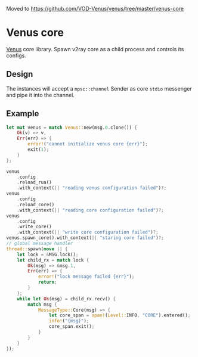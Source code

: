 Moved to https://github.com/VOD-Venus/venus/tree/master/venus-core

# Venus core

[Venus](https://github.com/VOD-Venus/venus) core library. Spawn v2ray core as a child process and controls its configs.

## Design

The instances will accept a `mpsc::channel` Sender as core `stdio` messenger and pipe it into the channel.

## Example

```rust
let mut venus = match Venus::new(msg.0.clone()) {
    Ok(v) => v,
    Err(err) => {
        error!("cannot initialize venus core {err}");
        exit(1);
    }
};

venus
    .config
    .reload_rua()
    .with_context(|| "reading venus configuration failed")?;
venus
    .config
    .reload_core()
    .with_context(|| "reading core configuration failed")?;
venus
    .config
    .write_core()
    .with_context(|| "write core configuration failed")?;
venus.spawn_core().with_context(|| "staring core failed")?;
// global message handler
thread::spawn(move || {
    let lock = &MSG.lock();
    let child_rx = match lock {
        Ok(msg) => &msg.1,
        Err(err) => {
            error!("lock message failed {err}");
            return;
        }
    };
    while let Ok(msg) = child_rx.recv() {
        match msg {
            MessageType::Core(msg) => {
                let core_span = span!(Level::INFO, "CORE").entered();
                info!("{msg}");
                core_span.exit();
            }
        }
    }
});
```
